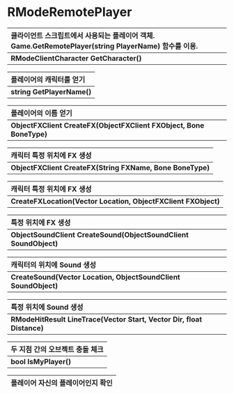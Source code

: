 # **RModeRemotePlayer**

| **클라이언트 스크립트에서 사용되는 플레이어 객체. Game.GetRemotePlayer(string PlayerName) 함수를 이용.** |
| :--- |
| **RModeClientCharacter GetCharacter()** |

| **플레이어의 캐릭터를 얻기** |
| :--- |
| **string GetPlayerName()** |

| **플레이어의 이름 얻기** |
| :--- |
| **ObjectFXClient CreateFX(ObjectFXClient FXObject, Bone BoneType)** |

| **캐릭터 특정 위치에 FX 생성** |
| :--- |
| **ObjectFXClient CreateFX(String FXName, Bone BoneType)** |

| **캐릭터 특정 위치에 FX 생성** |
| :--- |
| **CreateFXLocation(Vector Location, ObjectFXClient FXObject)** |

| **특정 위치에 FX 생성** |
| :--- |
| **ObjectSoundClient CreateSound(ObjectSoundClient SoundObject)** |

| **캐릭터의 위치에 Sound 생성** |
| :--- |
| **CreateSound(Vector Location, ObjectSoundClient SoundObject)** |

| **특정 위치에 Sound 생성** |
| :--- |
| **RModeHitResult LineTrace(Vector Start, Vector Dir, float Distance)** |

| **두 지점 간의 오브젝트 충돌 체크** |
| :--- |
| **bool IsMyPlayer()** |

| **플레이어 자신의 플레이어인지 확인** |
| :--- |
